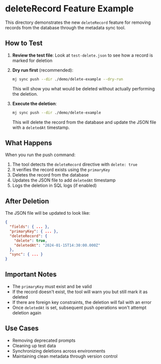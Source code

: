 # deleteRecord Feature Example

This directory demonstrates the new `deleteRecord` feature for removing records from the database through the metadata sync tool.

## How to Test

1. **Review the test file**: Look at `test-delete.json` to see how a record is marked for deletion

2. **Dry run first** (recommended):
   ```bash
   mj sync push --dir ./demo/delete-example --dry-run
   ```
   This will show you what would be deleted without actually performing the deletion.

3. **Execute the deletion**:
   ```bash
   mj sync push --dir ./demo/delete-example
   ```
   This will delete the record from the database and update the JSON file with a `deletedAt` timestamp.

## What Happens

When you run the push command:

1. The tool detects the `deleteRecord` directive with `delete: true`
2. It verifies the record exists using the `primaryKey`
3. Deletes the record from the database
4. Updates the JSON file to add `deletedAt` timestamp
5. Logs the deletion in SQL logs (if enabled)

## After Deletion

The JSON file will be updated to look like:
```json
{
  "fields": { ... },
  "primaryKey": { ... },
  "deleteRecord": {
    "delete": true,
    "deletedAt": "2024-01-15T14:30:00.000Z"
  },
  "sync": { ... }
}
```

## Important Notes

- The `primaryKey` must exist and be valid
- If the record doesn't exist, the tool will warn you but still mark it as deleted
- If there are foreign key constraints, the deletion will fail with an error
- Once `deletedAt` is set, subsequent push operations won't attempt deletion again

## Use Cases

- Removing deprecated prompts
- Cleaning up test data
- Synchronizing deletions across environments
- Maintaining clean metadata through version control